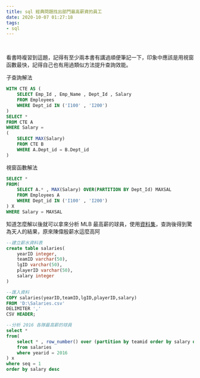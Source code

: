 ```yaml
---
title: sql 經典問題找出部門最高薪資的員工
date: 2020-10-07 01:27:18
tags:
- sql
---
```

&nbsp;
<!-- more -->

看書時複習到這題，記得有至少兩本書有講過順便筆記一下，印象中應該是用視窗函數最快，記得自己也有用過類似方法提升查詢效能。

子查詢解法
``` sql
WITH CTE AS (
    SELECT Emp_Id , Emp_Name , Dept_Id , Salary
    FROM Employees
    WHERE Dept_id IN ('I100' , 'I200')
)
SELECT *
FROM CTE A
WHERE Salary =
(
    SELECT MAX(Salary)
    FROM CTE B
    WHERE A.Dept_id = B.Dept_id
)
```

視窗函數解法
``` sql
SELECT *
FROM(
    SELECT A.* , MAX(Salary) OVER(PARTITION BY Dept_Id) MAXSAL
    FROM Employees A
    WHERE Dept_id IN ('I100' , 'I200')
) X
WHERE Salary = MAXSAL
```

知道怎麼解以後就可以拿來分析 MLB 最高薪的球員，使用[資料集](http://www.seanlahman.com/baseball-archive/statistics)，查詢後得到驚為天人的結果，原來陳偉殷薪水這麼高阿
``` sql
--建立薪水資料表
create table salaries(
	yearID integer,
	teamID varchar(50),
	lgID varchar(50),
	playerID varchar(50),
	salary integer
)

--匯入資料
COPY salaries(yearID,teamID,lgID,playerID,salary)
FROM 'D:\Salaries.csv'
DELIMITER ','
CSV HEADER;

--分析 2016 各隊最高薪的球員
select *
from(
	select * , row_number() over (partition by teamid order by salary desc) seq
	from salaries
	where yearid = 2016
) x
where seq = 1
order by salary desc
```
